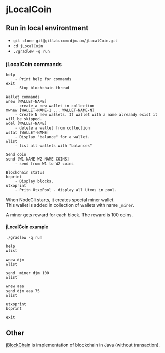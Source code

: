 # jLocalCoin

## Run in local environtment
* `git clone git@gitlab.com:djm.im/jLocalCoin.git`
* `cd jLocalCoin`
* `./gradlew -q run`

### jLocalCoin commands 

```text
help
    - Print help for commands
exit
    - Stop blockchain thread

Wallet commands
wnew [WALLET-NAME]
    - create a new wallet in collection
mwnew [WALLET-NAME-1 ... WALLET-NAME-N]
    - Create N new wallets. If wallet with a name alreaady exist it will be skipped.
wdel [WALLET-NAME]
    - delete a wallet from collection
wstat [WALLET-NAME]
    - Display "balance" for a wallet.
wlist
    - list all wallets with "balances"

Send coin
send [W1-NAME W2-NAME COINS]
    - send from W1 to W2 coins

Blockchain status
bcprint
    - Display blocks.
utxoprint
    - Pritn UtxoPool - display all Utxos in pool.
```

When NodeCli starts, it creates special miner wallet.  
This wallet is added in collection of wallets with name `_miner`.  

A miner gets reward for each block. The reward is 100 coins.

#### jLocalCoin example
```text
./gradlew -q run

help
wlist

wnew djm
wlist

send _miner djm 100
wlist

wnew aaa
send djm aaa 75
wlist

utxoprint
bcprint

exit
```

## Other

[jBlockChain](https://gitlab.com/djm.im/jBlockChain) is implementation of blockchain in Java (without transaction).
